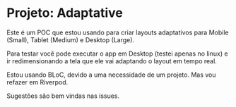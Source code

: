 # Projeto: Adaptative

Este é um POC que estou usando para criar layouts adaptativos para Mobile (Small), Tablet (Medium) e Desktop (Large).

Para testar você pode executar o app em Desktop (testei apenas no linux) e ir redimensionando a tela que ele vai adaptando o layout em tempo real. 

Estou usando BLoC, devido a uma necessidade de um projeto. Mas vou refazer em Riverpod.

Sugestões são bem vindas nas issues.
